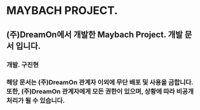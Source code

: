 # MAYBACH PROJECT.

## (주)DreamOn에서 개발한 Maybach Project. 개발 문서 입니다.

### 개발. 구진현

### 해당 문서는 (주)DreamOn 관계자 이외에 무단 배포 및 사용을 금합니다. 또한, (주)DreamOn 관계자에게 모든 권한이 있으며, 상황에 따라 비공개 처리가 될 수 있습니다. 
